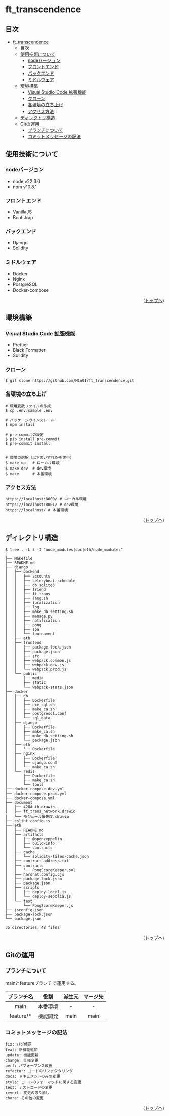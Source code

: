 # ft_transcendence

## 目次

- [ft\_transcendence](#ft_transcendence)
  - [目次](#目次)
  - [使用技術について](#使用技術について)
    - [nodeバージョン](#nodeバージョン)
    - [フロントエンド](#フロントエンド)
    - [バックエンド](#バックエンド)
    - [ミドルウェア](#ミドルウェア)
  - [環境構築](#環境構築)
    - [Visual Studio Code 拡張機能](#visual-studio-code-拡張機能)
    - [クローン](#クローン)
    - [各環境の立ち上げ](#各環境の立ち上げ)
    - [アクセス方法](#アクセス方法)
  - [ディレクトリ構造](#ディレクトリ構造)
  - [Gitの運用](#gitの運用)
    - [ブランチについて](#ブランチについて)
    - [コミットメッセージの記法](#コミットメッセージの記法)

## 使用技術について

### nodeバージョン

- node v22.3.0
- npm v10.8.1

### フロントエンド

- VanillaJS
- Bootstrap

### バックエンド

- Django
- Solidity

### ミドルウェア

- Docker
- Nginx
- PostgreSQL
- Docker-compose

<p align="right">(<a href="#top">トップへ</a>)</p>

## 環境構築

### Visual Studio Code 拡張機能

- Prettier
- Black Formatter
- Solidity

### クローン

```
$ git clone https://github.com/M1n01/ft_transcendence.git
```

### 各環境の立ち上げ

```
# 環境変数ファイルの作成
$ cp .env.sample .env

# パッケージのインストール
$ npm install

# pre-commitの設定
$ pip install pre-commit
$ pre-commit install


# 環境の選択（以下のいずれかを実行）
$ make up   # ローカル環境
$ make dev  # dev環境
$ make      # 本番環境
```

### アクセス方法
```
https://localhost:8000/ # ローカル環境
https://localhost:8001/ # dev環境
https://localhost/ # 本番環境
```

<p align="right">(<a href="#top">トップへ</a>)</p>

## ディレクトリ構造

```
$ tree . -L 3 -I "node_modules|doc|eth/node_modules"
.
├── Makefile
├── README.md
├── django
│   ├── backend
│   │   ├── accounts
│   │   ├── celerybeat-schedule
│   │   ├── db.sqlite3
│   │   ├── friend
│   │   ├── ft_trans
│   │   ├── lang.sh
│   │   ├── localization
│   │   ├── log
│   │   ├── make_db_setting.sh
│   │   ├── manage.py
│   │   ├── notification
│   │   ├── pong
│   │   ├── spa
│   │   └── tournament
│   ├── eth
│   ├── frontend
│   │   ├── package-lock.json
│   │   ├── package.json
│   │   ├── src
│   │   ├── webpack.common.js
│   │   ├── webpack.dev.js
│   │   └── webpack.prod.js
│   └── public
│       ├── media
│       ├── static
│       └── webpack-stats.json
├── docker
│   ├── db
│   │   ├── Dockerfile
│   │   ├── exe_sql.sh
│   │   ├── make_ca.sh
│   │   ├── postgresql.conf
│   │   └── sql_data
│   ├── django
│   │   ├── Dockerfile
│   │   ├── make_ca.sh
│   │   ├── make_db_setting.sh
│   │   └── package.json
│   ├── eth
│   │   └── Dockerfile
│   ├── nginx
│   │   ├── Dockerfile
│   │   ├── django.conf
│   │   └── make_ca.sh
│   └── redis
│       ├── Dockerfile
│       ├── make_ca.sh
│       └── tools
├── docker-compose.dev.yml
├── docker-compose.prod.yml
├── docker-compose.yml
├── document
│   ├── 42OAuth.drawio
│   ├── ft_trans_network.drawio
│   └── モジュール優先度.drawio
├── eslint.config.js
├── eth
│   ├── README.md
│   ├── artifacts
│   │   ├── @openzeppelin
│   │   ├── build-info
│   │   └── contracts
│   ├── cache
│   │   └── solidity-files-cache.json
│   ├── contract_address.txt
│   ├── contracts
│   │   └── PongScoreKeeper.sol
│   ├── hardhat.config.cjs
│   ├── package-lock.json
│   ├── package.json
│   ├── scripts
│   │   ├── deploy-local.js
│   │   └── deploy-sepolia.js
│   └── test
│       └── PongScoreKeeper.js
├── jsconfig.json
├── package-lock.json
└── package.json

35 directories, 48 files
```

<p align="right">(<a href="#top">トップへ</a>)</p>

## Gitの運用

### ブランチについて

mainとfeatureブランチで運用する。

| ブランチ名 |   役割   | 派生元 | マージ先 |
| :--------: | :------: | :----: | :------: |
|    main    | 本番環境 |   -    |    -     |
| feature/\* | 機能開発 |  main  |   main   |

### コミットメッセージの記法

```
fix: バグ修正
feat: 新機能追加
update: 機能更新
change: 仕様変更
perf: パフォーマンス改善
refactor: コードのリファクタリング
docs: ドキュメントのみの変更
style: コードのフォーマットに関する変更
test: テストコードの変更
revert: 変更の取り消し
chore: その他の変更
```

<p align="right">(<a href="#top">トップへ</a>)</p>
